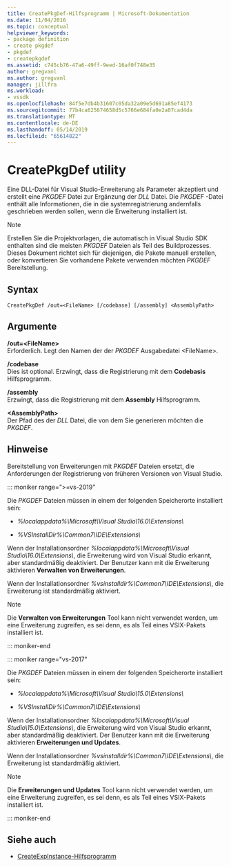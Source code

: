 ```yaml
---
title: CreatePkgDef-Hilfsprogramm | Microsoft-Dokumentation
ms.date: 11/04/2016
ms.topic: conceptual
helpviewer_keywords:
- package definition
- create pkgdef
- pkgdef
- createpkgdef
ms.assetid: c745cb76-47a6-49ff-9eed-16af0f748e35
author: gregvanl
ms.author: gregvanl
manager: jillfra
ms.workload:
- vssdk
ms.openlocfilehash: 84f5e7db4b31607c05da32a09e5d691a85ef4173
ms.sourcegitcommit: 77b4ca625674658d5c5766e684fa0e2a07cad4da
ms.translationtype: MT
ms.contentlocale: de-DE
ms.lasthandoff: 05/14/2019
ms.locfileid: "65614822"
---
```

# <a name="createpkgdef-utility"></a>CreatePkgDef utility
Eine DLL-Datei für Visual Studio-Erweiterung als Parameter akzeptiert und erstellt eine *PKGDEF* Datei zur Ergänzung der *DLL* Datei. Die *PKGDEF* -Datei enthält alle Informationen, die in die systemregistrierung andernfalls geschrieben werden sollen, wenn die Erweiterung installiert ist.

> [!NOTE]
> Erstellen Sie die Projektvorlagen, die automatisch in Visual Studio SDK enthalten sind die meisten *PKGDEF* Dateien als Teil des Buildprozesses. Dieses Dokument richtet sich für diejenigen, die Pakete manuell erstellen, oder konvertieren Sie vorhandene Pakete verwenden möchten *PKGDEF* Bereitstellung.

## <a name="syntax"></a>Syntax

```
CreatePkgDef /out=<FileName> [/codebase] [/assembly] <AssemblyPath>
```

## <a name="arguments"></a>Argumente
**/out=&lt;FileName&gt;**\
Erforderlich. Legt den Namen der der *PKGDEF* Ausgabedatei &lt;FileName&gt;.

**/codebase**\
Dies ist optional. Erzwingt, dass die Registrierung mit dem **Codebasis** Hilfsprogramm.

**/assembly**\
Erzwingt, dass die Registrierung mit dem **Assembly** Hilfsprogramm.

**&lt;AssemblyPath&gt;**\
Der Pfad des der *DLL* Datei, die von dem Sie generieren möchten die *PKGDEF*.

## <a name="remarks"></a>Hinweise
Bereitstellung von Erweiterungen mit *PKGDEF* Dateien ersetzt, die Anforderungen der Registrierung von früheren Versionen von Visual Studio.

::: moniker range=">=vs-2019"

Die *PKGDEF* Dateien müssen in einem der folgenden Speicherorte installiert sein:

- *%localappdata%\Microsoft\Visual Studio\16.0\Extensions\\*

- *%VSInstallDir%\Common7\IDE\Extensions\\*

Wenn der Installationsordner *%localappdata%\Microsoft\Visual Studio\16.0\Extensions\\*, die Erweiterung wird von Visual Studio erkannt, aber standardmäßig deaktiviert. Der Benutzer kann mit die Erweiterung aktivieren **Verwalten von Erweiterungen**.

Wenn der Installationsordner *%vsinstalldir%\Common7\IDE\Extensions\\*, die Erweiterung ist standardmäßig aktiviert.

> [!NOTE]
> Die **Verwalten von Erweiterungen** Tool kann nicht verwendet werden, um eine Erweiterung zugreifen, es sei denn, es als Teil eines VSIX-Pakets installiert ist.

::: moniker-end

::: moniker range="vs-2017"

Die *PKGDEF* Dateien müssen in einem der folgenden Speicherorte installiert sein:

- *%localappdata%\Microsoft\Visual Studio\15.0\Extensions\\*

- *%VSInstallDir%\Common7\IDE\Extensions\\*

Wenn der Installationsordner *%localappdata%\Microsoft\Visual Studio\15.0\Extensions\\*, die Erweiterung wird von Visual Studio erkannt, aber standardmäßig deaktiviert. Der Benutzer kann mit die Erweiterung aktivieren **Erweiterungen und Updates**.

Wenn der Installationsordner *%vsinstalldir%\Common7\IDE\Extensions\\*, die Erweiterung ist standardmäßig aktiviert.

> [!NOTE]
> Die **Erweiterungen und Updates** Tool kann nicht verwendet werden, um eine Erweiterung zugreifen, es sei denn, es als Teil eines VSIX-Pakets installiert ist.

::: moniker-end

## <a name="see-also"></a>Siehe auch
- [CreateExpInstance-Hilfsprogramm](../../extensibility/internals/createexpinstance-utility.md)
